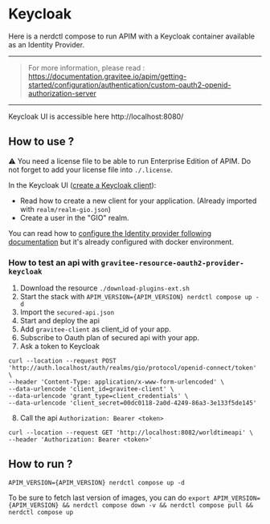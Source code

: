 # Keycloak

Here is a nerdctl compose to run APIM with a Keycloak container available as an Identity Provider.

---
> For more information, please read :
> https://documentation.gravitee.io/apim/getting-started/configuration/authentication/custom-oauth2-openid-authorization-server
---

Keycloak UI is accessible here http://localhost:8080/

## How to use ?

⚠️ You need a license file to be able to run Enterprise Edition of APIM. Do not forget to add your license file into `./.license`.

In the Keycloak UI ([create a Keycloak client](https://documentation.gravitee.io/apim/getting-started/configuration/authentication/custom-oauth2-openid-authorization-server#create-a-keycloak-client)):
- Read how to create a new client for your application. (Already imported with `realm/realm-gio.json`)
- Create a user in the "GIO" realm.

You can read how to [configure the Identity provider following documentation](https://documentation.gravitee.io/apim/getting-started/configuration/authentication/custom-oauth2-openid-authorization-server#configure-keycloak-authentication-in-gravitee) but it's already configured with docker environment.

### How to test an api with `gravitee-resource-oauth2-provider-keycloak`

1. Download the resource `./download-plugins-ext.sh`
2. Start the stack with `APIM_VERSION={APIM_VERSION} nerdctl compose up -d`
3. Import the `secured-api.json`
4. Start and deploy the api
5. Add `gravitee-client` as client_id of your app.
6. Subscribe to Oauth plan of secured api with your app.
7. Ask a token to Keycloak
```
curl --location --request POST 'http://auth.localhost/auth/realms/gio/protocol/openid-connect/token' \
--header 'Content-Type: application/x-www-form-urlencoded' \
--data-urlencode 'client_id=gravitee-client' \
--data-urlencode 'grant_type=client_credentials' \
--data-urlencode 'client_secret=00dc0118-2a0d-4249-86a3-3e133f5de145'
```
8. Call the api `Authorization: Bearer <token>`
```
curl --location --request GET 'http://localhost:8082/worldtimeapi' \
--header 'Authorization: Bearer <token>'
```

## How to run ?

`APIM_VERSION={APIM_VERSION} nerdctl compose up -d ` 

To be sure to fetch last version of images, you can do
`export APIM_VERSION={APIM_VERSION} && nerdctl compose down -v && nerdctl compose pull && nerdctl compose up`

